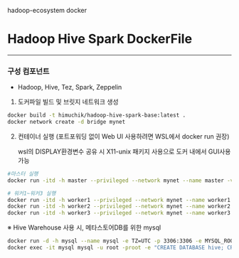  hadoop-ecosystem docker

# Hadoop Hive Spark DockerFile
---
### 구성 컴포넌트
- Hadoop, Hive, Tez, Spark, Zeppelin

1. 도커파일 빌드 및 브릿지 네트워크 생성
```sh
docker build -t himuchik/hadoop-hive-spark-base:latest .
docker network create -d bridge mynet
```


2. 컨테이너 실행 (포트포워딩 없이 Web UI 사용하려면 WSL에서 docker run 권장)

    wsl의 DISPLAY환경변수 공유 시 X11-unix 패키지 사용으로 도커 내에서 GUI사용 가능


```sh
#마스터 실행
docker run -itd -h master --privileged --network mynet --name master -v /tmp/.X11-unix:/tmp/.X11-unix -e DISPLAY=$DISPLAY himuchik/hadoop-hive-spark-base:latest
```
```sh
# 워커1~워커3 실행
docker run -itd -h worker1 --privileged --network mynet --name worker1 himuchik/hadoop-hive-spark-base:latest
docker run -itd -h worker2 --privileged --network mynet --name worker2 himuchik/hadoop-hive-spark-base:latest
docker run -itd -h worker3 --privileged --network mynet --name worker3 himuchik/hadoop-hive-spark-base:latest
```

※ Hive Warehouse 사용 시, 메타스토어DB를 위한 mysql

```sh
docker run -d -h mysql --name mysql -e TZ=UTC -p 3306:3306 -e MYSQL_ROOT_PASSWORD=root --network mynet mysql:5.7
docker exec -it mysql mysql -u root -proot -e "CREATE DATABASE hive; CREATE USER 'hive'@'%' identified by 'hive'; GRANT ALL PRIVILEGES ON hive.* to 'hive'@'%'; FLUSH PRIVILEGES;"
```
